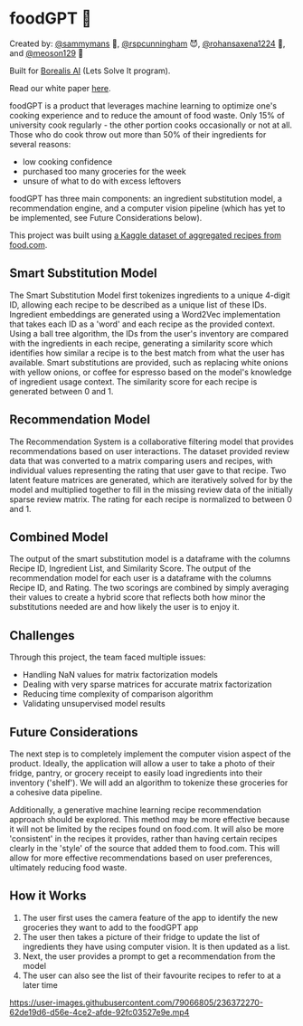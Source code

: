 # foodGPT :poultry_leg:
Created by: [@sammymans](https://www.github.com/sammymans) 🦧, [@rspcunningham](https://www.github.com/rspcunningham) 😈, [@rohansaxena1224](https://www.github.com/rohansaxena1224) 🦦, and [@meoson129](https://www.github.com/meoson129) :dog:

Built for [Borealis AI](https://www.borealisai.com) (Lets Solve It program).

Read our white paper [here](https://www.rspcunningham.com/foodGPT-white-paper). 

foodGPT is a product that leverages machine learning to optimize one's cooking experience and to reduce the amount of food waste. Only 15% of university cook regularly - the other portion cooks occasionally or not at all. Those who do cook throw out more than 50% of their ingredients for several reasons: 

- low cooking confidence
- purchased too many groceries for the week
- unsure of what to do with excess leftovers

foodGPT has three main components: an ingredient substitution model, a recommendation engine, and a computer vision pipeline (which has yet to be implemented, see Future Considerations below). 

This project was built using [a Kaggle dataset of aggregated recipes from food.com](https://www.kaggle.com/datasets/shuyangli94/food-com-recipes-and-user-interactions).

## Smart Substitution Model

The Smart Substitution Model first tokenizes ingredients to a unique 4-digit ID, allowing each recipe to be described as a unique list of these IDs. Ingredient embeddings are generated using a Word2Vec implementation that takes each ID as a 'word' and each recipe as the provided context. Using a ball tree algorithm, the IDs from the user's inventory are compared with the ingredients in each recipe, generating a similarity score which identifies how similar a recipe is to the best match from what the user has available. Smart substitutions are provided, such as replacing white onions with yellow onions, or coffee for espresso based on the model's knowledge of ingredient usage context. The similarity score for each recipe is generated between 0 and 1. 

## Recommendation Model

The Recommendation System is a collaborative filtering model that provides recommendations based on user interactions. The dataset provided review data that was converted to a matrix comparing users and recipes, with individual values representing the rating that user gave to that recipe. Two latent feature matrices are generated, which are iteratively solved for by the model and multiplied together to fill in the missing review data of the initially sparse review matrix. The rating for each recipe is normalized to between 0 and 1. 

## Combined Model

The output of the smart substitution model is a dataframe with the columns Recipe ID, Ingredient List, and Similarity Score. The output of the recommendation model for each user is a dataframe with the columns Recipe ID, and Rating. The two scorings are combined by simply averaging their values to create a hybrid score that reflects both how minor the substitutions needed are and how likely the user is to enjoy it.

## Challenges

Through this project, the team faced multiple issues:
- Handling NaN values for matrix factorization models
- Dealing with very sparse matrices for accurate matrix factorization
- Reducing time complexity of comparison algorithm
- Validating unsupervised model results

## Future Considerations

The next step is to completely implement the computer vision aspect of the product. Ideally, the application will allow a user to take a photo of their fridge, pantry, or grocery receipt to easily load ingredients into their inventory ('shelf'). We will add an algorithm to tokenize these groceries for a cohesive data pipeline.

Additionally, a generative machine learning recipe recommendation approach should be explored. This method may be more effective because it will not be limited by the recipes found on food.com. It will also be more 'consistent' in the recipes it provides, rather than having certain recipes clearly in the 'style' of the source that added them to food.com. This will allow for more effective recommendations based on user preferences, ultimately reducing food waste.

## How it Works

1. The user first uses the camera feature of the app to identify the new groceries they want to add to the foodGPT app
2. The user then takes a picture of their fridge to update the list of ingredients they have using computer vision. It is then updated as a list.
3.  Next, the user provides a prompt to get a recommendation from the model
4. The user can also see the list of their favourite recipes to refer to at a later time

https://user-images.githubusercontent.com/79066805/236372270-62de19d6-d56e-4ce2-afde-92fc03527e9e.mp4
